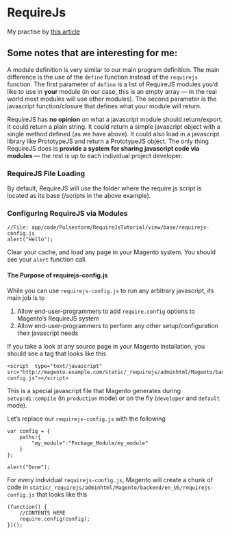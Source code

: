 # RequireJs

My practise by [this article](https://alanstorm.com/magento_2_and_requirejs/)

## Some notes that are interesting for me:
A module definition is very similar to our main program definition. The main difference is the use of the `define` function instead of the `requirejs` function. The first parameter of `define` is a list of RequireJS modules you’d like to use in **your** module (in our case, this is an empty array — in the real world most modules will use other modules). The second parameter is the javascript function/closure that defines what your module will return.


RequireJS has **no opinion** on what a javascript module should return/export. It could return a plain string. It could return a simple javascript object with a single method defined (as we have above). It could also load in a javascript library like PrototypeJS and return a PrototypeJS object. The only thing RequireJS does is **provide a system for sharing javascript code via modules** — the rest is up to each individual project developer.

### RequireJS File Loading

By default, RequireJS will use the folder where the require.js script is located as its base (/scripts in the above example).

### Configuring RequireJS via Modules
```
//File: app/code/Pulsestorm/RequireJsTutorial/view/base/requirejs-config.js
alert("Hello");
```
Clear your cache, and load any page in your Magento system. You should see your `alert` function call.

#### The Purpose of requirejs-config.js
While you can use `requirejs-config.js` to run any arbitrary javascript, its main job is to

1.  Allow end-user-programmers to add `require.config` options to Magento’s RequireJS system
2.  Allow end-user-programmers to perform any other setup/configuration their javascript needs

If you take a look at any source page in your Magento installation, you should see a tag that looks like this
```
<script  type="text/javascript"  src="http://magento.example.com/static/_requirejs/adminhtml/Magento/backend/en_US/requirejs-config.js"></script>
```

This is a special javascript file that Magento generates during `setup:di:compile` (in `production` mode) or on the fly (`developer` and `default` mode).

Let’s replace our `requirejs-config.js` with the following

```
var config = {
    paths:{
        "my_module":"Package_Module/my_module"
    }
};

alert("Done");    
```

For every individual `requirejs-config.js`, Magento will create a chunk of code in `static/_requirejs/adminhtml/Magento/backend/en_US/requirejs-config.js` that looks like this

```
(function() {
    //CONTENTS HERE
    require.config(config);
})();
```






